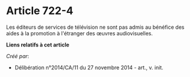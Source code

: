 # Article 722-4

Les éditeurs de services de télévision ne sont pas admis au bénéfice des aides à la promotion à l'étranger des œuvres
audiovisuelles.

**Liens relatifs à cet article**

_Créé par_:

  - Délibération n°2014/CA/11 du 27 novembre 2014 - art., v. init.
